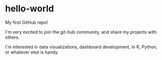 # hello-world
My first GitHub repo!

I'm very excited to join the git-hub community, and share my projects with others.

I'm interested in data visualizations, dashboard development, in R, Python, or whatever else is handy.
